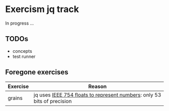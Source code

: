 # Exercism jq track 

In progress ...

## TODOs

- concepts
- test runner

## Foregone exercises

| Exercise | Reason |
|---|---|
| grains | jq uses [IEEE 754 floats to represent numbers][numbers]: only 53 bits of precision |

[numbers]: https://github.com/stedolan/jq/wiki/FAQ#numbers 
